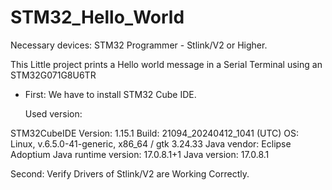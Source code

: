 # STM32_Hello_World

Necessary devices:
STM32 Programmer - Stlink/V2 or Higher.

This Little project prints a Hello world message in a Serial Terminal using an STM32G071G8U6TR
 - First: We have to install STM32 Cube IDE.
   
   Used version:
   
STM32CubeIDE
Version: 1.15.1
Build: 21094_20240412_1041 (UTC)
OS: Linux, v.6.5.0-41-generic, x86_64 / gtk 3.24.33
Java vendor: Eclipse Adoptium
Java runtime version: 17.0.8.1+1
Java version: 17.0.8.1


Second: Verify Drivers of Stlink/V2 are Working Correctly.

